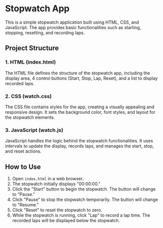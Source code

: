 # Stopwatch App

This is a simple stopwatch application built using HTML, CSS, and JavaScript. The app provides basic functionalities such as starting, stopping, resetting, and recording laps.

## Project Structure

### 1. HTML (index.html)

The HTML file defines the structure of the stopwatch app, including the display area, 4 control buttons (Start, Stop, Lap, Reset), and a list to display recorded laps.

### 2. CSS (watch.css)

The CSS file contains styles for the app, creating a visually appealing and responsive design. It sets the background color, font styles, and layout for the stopwatch elements.

### 3. JavaScript (watch.js)

JavaScript handles the logic behind the stopwatch functionalities. It uses intervals to update the display, records laps, and manages the start, stop, and reset actions.

## How to Use

1. Open `index.html` in a web browser.
2. The stopwatch initially displays "00:00:00."
3. Click the "Start" button to begin the stopwatch. The button will change to "Pause."
4. Click "Pause" to stop the stopwatch temporarily. The button will change to "Resume."
5. Click "Reset" to reset the stopwatch to zero.
6. While the stopwatch is running, click "Lap" to record a lap time. The recorded laps will be displayed below the stopwatch.

